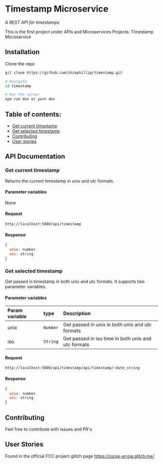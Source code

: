 # Timestamp Microservice

_A REST API for timestamps_

This is the first project under APIs and Microservices Projects: Timestamp Microservice

## Installation

Clone the repo

```bash
git clone https://github.com/shimphillip/timestamp.git

# Navigate
cd timestamp

# Run the server
npm run dev or yarn dev
```

## Table of contents:

- [Get current timestamp](#get-current-timestamp)
- [Get selected timestamp](#get-selected-timestamp)
- [Contributing](#contributing)
- [User stories](#user-stories)

## API Documentation

### Get current timestamp

Returns the current timestamp in unix and utc formats.

#### Parameter variables

None

#### Request

```http
http://localhost:5000/api/timestamp
```

#### Response

```js
{
  unix: number,
  utc: string
}
```

### Get selected timestamp

Get passed in timestamp in both unix and utc formats. It supports two parameter variables.

#### Parameter variables

| Param variable | type     | Description                                         |
| :------------- | :------- | :-------------------------------------------------- |
| unix           | `Number` | Get passed in unix in both unix and utc formats     |
| iso            | `String` | Get passed in iso time in both unix and utc formats |

#### Request

```http
http://localhost:5000/api/timestamp/api/timestamp/:date_string
```

#### Response

```js
{
  unix: number,
  utc: string
}
```

## Contributing

Feel free to contribute with issues and PR's.

## User Stories

Found in the official FCC project glitch page https://curse-arrow.glitch.me/
